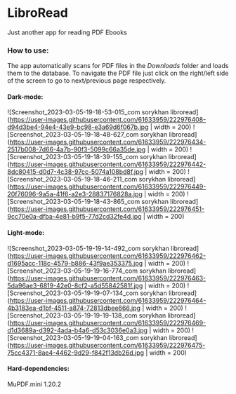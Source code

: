 # LibroRead
Just another app for reading PDF Ebooks

### How to use:
The app automatically scans for PDF files in the *Downloads* folder and loads them to the database. To navigate the PDF file just click on the right/left side of the
screen to go to next/previous page respectively.

#### Dark-mode:

![Screenshot_2023-03-05-19-18-53-015_com sorykhan libroread](https://user-images.githubusercontent.com/61633959/222976408-d94d3be4-94e4-43e9-bc98-e3a69d6f067b.jpg | width = 200)
![Screenshot_2023-03-05-19-18-48-627_com sorykhan libroread](https://user-images.githubusercontent.com/61633959/222976434-2517b008-7d66-4a7b-90f3-5099c66a35de.jpg | width = 200)
![Screenshot_2023-03-05-19-18-39-155_com sorykhan libroread](https://user-images.githubusercontent.com/61633959/222976442-8dc80415-d0d7-4c38-97cc-5074a108bd8f.jpg | width = 200)
![Screenshot_2023-03-05-19-18-46-211_com sorykhan libroread](https://user-images.githubusercontent.com/61633959/222976449-20f76096-9a5a-41f6-a2e3-28837176828a.jpg | width = 200)
![Screenshot_2023-03-05-19-18-43-865_com sorykhan libroread](https://user-images.githubusercontent.com/61633959/222976451-9cc70e0a-dfba-4e81-b9f5-77d2cd32fe4d.jpg | width = 200)

#### Light-mode:

![Screenshot_2023-03-05-19-19-14-492_com sorykhan libroread](https://user-images.githubusercontent.com/61633959/222976462-d1695acc-118c-4579-b886-43f9ae353375.jpg | width = 200)
![Screenshot_2023-03-05-19-19-16-774_com sorykhan libroread](https://user-images.githubusercontent.com/61633959/222976463-5da96ae3-6819-42e0-8cf2-a5d55842581f.jpg | width = 200)
![Screenshot_2023-03-05-19-19-07-134_com sorykhan libroread](https://user-images.githubusercontent.com/61633959/222976464-4b3183ea-d1bf-4511-a874-72813dbee666.jpg | width = 200)
![Screenshot_2023-03-05-19-19-19-138_com sorykhan libroread](https://user-images.githubusercontent.com/61633959/222976469-d1d3689a-d392-4ada-b4a6-d53c3036e0a3.jpg | width = 200)
![Screenshot_2023-03-05-19-19-04-163_com sorykhan libroread](https://user-images.githubusercontent.com/61633959/222976475-75cc4371-8ae4-4462-9d29-f842f13db26d.jpg | width = 200)

#### Hard-dependencies:
MuPDF.mini 1.20.2

